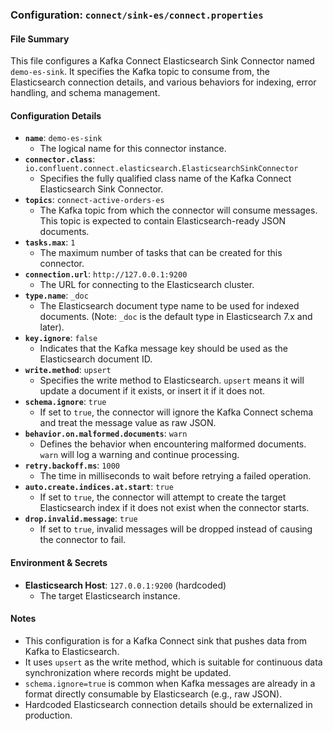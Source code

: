 ### Configuration: `connect/sink-es/connect.properties`

#### File Summary
This file configures a Kafka Connect Elasticsearch Sink Connector named `demo-es-sink`. It specifies the Kafka topic to consume from, the Elasticsearch connection details, and various behaviors for indexing, error handling, and schema management.

#### Configuration Details
- **`name`**: `demo-es-sink`
  - The logical name for this connector instance.
- **`connector.class`**: `io.confluent.connect.elasticsearch.ElasticsearchSinkConnector`
  - Specifies the fully qualified class name of the Kafka Connect Elasticsearch Sink Connector.
- **`topics`**: `connect-active-orders-es`
  - The Kafka topic from which the connector will consume messages. This topic is expected to contain Elasticsearch-ready JSON documents.
- **`tasks.max`**: `1`
  - The maximum number of tasks that can be created for this connector.
- **`connection.url`**: `http://127.0.0.1:9200`
  - The URL for connecting to the Elasticsearch cluster.
- **`type.name`**: `_doc`
  - The Elasticsearch document type name to be used for indexed documents. (Note: `_doc` is the default type in Elasticsearch 7.x and later).
- **`key.ignore`**: `false`
  - Indicates that the Kafka message key should be used as the Elasticsearch document ID.
- **`write.method`**: `upsert`
  - Specifies the write method to Elasticsearch. `upsert` means it will update a document if it exists, or insert it if it does not.
- **`schema.ignore`**: `true`
  - If set to `true`, the connector will ignore the Kafka Connect schema and treat the message value as raw JSON.
- **`behavior.on.malformed.documents`**: `warn`
  - Defines the behavior when encountering malformed documents. `warn` will log a warning and continue processing.
- **`retry.backoff.ms`**: `1000`
  - The time in milliseconds to wait before retrying a failed operation.
- **`auto.create.indices.at.start`**: `true`
  - If set to `true`, the connector will attempt to create the target Elasticsearch index if it does not exist when the connector starts.
- **`drop.invalid.message`**: `true`
  - If set to `true`, invalid messages will be dropped instead of causing the connector to fail.

#### Environment & Secrets
- **Elasticsearch Host**: `127.0.0.1:9200` (hardcoded)
  - The target Elasticsearch instance.

#### Notes
- This configuration is for a Kafka Connect sink that pushes data from Kafka to Elasticsearch.
- It uses `upsert` as the write method, which is suitable for continuous data synchronization where records might be updated.
- `schema.ignore=true` is common when Kafka messages are already in a format directly consumable by Elasticsearch (e.g., raw JSON).
- Hardcoded Elasticsearch connection details should be externalized in production.
